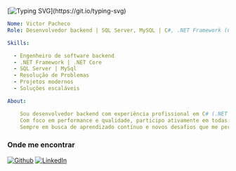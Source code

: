 [![Typing SVG](https://readme-typing-svg.demolab.com?font=Fira+Code&size=22&pause=1000&color=4682B4&center=true&vCenter=true&width=440&lines=Olá%2C+me+chamo+Victor+Pacheco!+;Bem+vindo+ao+meu+perfil!)](https://git.io/typing-svg)

```yaml
Nome: Victor Pacheco
Role: Desenvolvedor backend | SQL Server, MySQL | C#, .NET Framework (Core) | APIs Rest 

Skills:

  - Engenheiro de software backend
  - .NET Framework | .NET Core 
  - SQL Server | MySql 
  - Resolução de Problemas
  - Projetos modernos
  - Soluções escaláveis

About:

    Sou desenvolvedor backend com experiência profissional em C# (.NET Core e Framework), atuando na criação, manutenção e evolução de sistemas robustos e escaláveis. Tenho domínio em bancos de dados relacionais como SQL Server e MySQL, além de proficiência em  	ferramentas de versionamento como Git, GitHub e GitLab, utilizando estratégias como Gitflow para organização de código.
    Com foco em performance e qualidade, participo ativamente em todas as etapas do desenvolvimento de software, desde a concepção até a entrega e suporte. Trabalho bem em equipes multidisciplinares, com vivência em metodologias ágeis como SCRUM e Kanban.
    Sempre em busca de aprendizado contínuo e novos desafios que me permitam crescer profissionalmente e contribuir com projetos de alto impacto.

```
### Onde me encontrar
<p>
  <a href="https://github.com/Victorpcheco" target="_blank"><img alt="Github" src="https://img.shields.io/badge/GitHub-%2312100E.svg?&style=for-the-badge&logo=Github&logoColor=white" /></a>
  <a href="https://www.linkedin.com/in/victorpacheco213/" target="_blank"><img alt="LinkedIn" src="https://img.shields.io/badge/linkedin-%230077B5.svg?&style=for-the-badge&logo=linkedin&logoColor=white" /></a>
</p>

